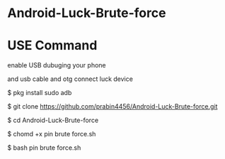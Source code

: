 # Android-Luck-Brute-force

# USE Command

enable USB dubuging your phone 

and usb cable and otg connect luck device

$ pkg install sudo adb

$ git clone https://github.com/prabin4456/Android-Luck-Brute-force.git

$ cd Android-Luck-Brute-force

$ chomd +x pin brute force.sh

$ bash pin brute force.sh
